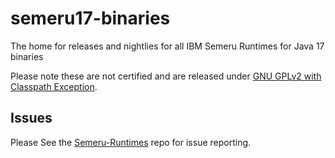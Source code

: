 # semeru17-binaries
The home for releases and nightlies for all IBM Semeru Runtimes for Java 17 binaries

Please note these are not certified and are released under [GNU GPLv2 with Classpath Exception](https://openjdk.java.net/legal/gplv2+ce.html).

## Issues
Please See the [Semeru-Runtimes](https://github.com/ibmruntimes/Semeru-Runtimes) repo for issue reporting.

